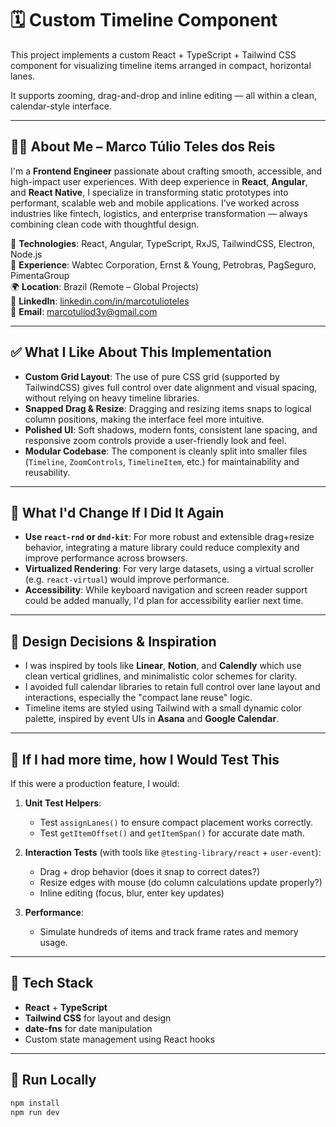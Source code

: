 # 🗓️ Custom Timeline Component

This project implements a custom React + TypeScript + Tailwind CSS component for visualizing timeline items arranged in compact, horizontal lanes.

It supports zooming, drag-and-drop and inline editing — all within a clean, calendar-style interface.

---

## 👨‍💻 About Me – Marco Túlio Teles dos Reis

I'm a **Frontend Engineer** passionate about crafting smooth, accessible, and high-impact user experiences. With deep experience in **React**, **Angular**, and **React Native**, I specialize in transforming static prototypes into performant, scalable web and mobile applications. I’ve worked across industries like fintech, logistics, and enterprise transformation — always combining clean code with thoughtful design.

🔧 **Technologies**: React, Angular, TypeScript, RxJS, TailwindCSS, Electron, Node.js  
🚀 **Experience**: Wabtec Corporation, Ernst & Young, Petrobras, PagSeguro, PimentaGroup  
🌍 **Location**: Brazil (Remote – Global Projects)  
🔗 **LinkedIn**: [linkedin.com/in/marcotulioteles](https://linkedin.com/in/marcotulioteles)  
📧 **Email**: marcotuliod3v@gmail.com

---

## ✅ What I Like About This Implementation

- **Custom Grid Layout**: The use of pure CSS grid (supported by TailwindCSS) gives full control over date alignment and visual spacing, without relying on heavy timeline libraries.
- **Snapped Drag & Resize**: Dragging and resizing items snaps to logical column positions, making the interface feel more intuitive.
- **Polished UI**: Soft shadows, modern fonts, consistent lane spacing, and responsive zoom controls provide a user-friendly look and feel.
- **Modular Codebase**: The component is cleanly split into smaller files (`Timeline`, `ZoomControls`, `TimelineItem`, etc.) for maintainability and reusability.

---

## 🔁 What I'd Change If I Did It Again

- **Use `react-rnd` or `dnd-kit`**: For more robust and extensible drag+resize behavior, integrating a mature library could reduce complexity and improve performance across browsers.
- **Virtualized Rendering**: For very large datasets, using a virtual scroller (e.g. `react-virtual`) would improve performance.
- **Accessibility**: While keyboard navigation and screen reader support could be added manually, I'd plan for accessibility earlier next time.

---

## 🎨 Design Decisions & Inspiration

- I was inspired by tools like **Linear**, **Notion**, and **Calendly** which use clean vertical gridlines, and minimalistic color schemes for clarity.
- I avoided full calendar libraries to retain full control over lane layout and interactions, especially the "compact lane reuse" logic.
- Timeline items are styled using Tailwind with a small dynamic color palette, inspired by event UIs in **Asana** and **Google Calendar**.

---

## 🧪 If I had more time, how I Would Test This

If this were a production feature, I would:

1. **Unit Test Helpers**:

   - Test `assignLanes()` to ensure compact placement works correctly.
   - Test `getItemOffset()` and `getItemSpan()` for accurate date math.

2. **Interaction Tests** (with tools like `@testing-library/react` + `user-event`):

   - Drag + drop behavior (does it snap to correct dates?)
   - Resize edges with mouse (do column calculations update properly?)
   - Inline editing (focus, blur, enter key updates)

3. **Performance**:
   - Simulate hundreds of items and track frame rates and memory usage.

---

## 📁 Tech Stack

- **React** + **TypeScript**
- **Tailwind CSS** for layout and design
- **date-fns** for date manipulation
- Custom state management using React hooks

---

## 🚀 Run Locally

```bash
npm install
npm run dev
```
